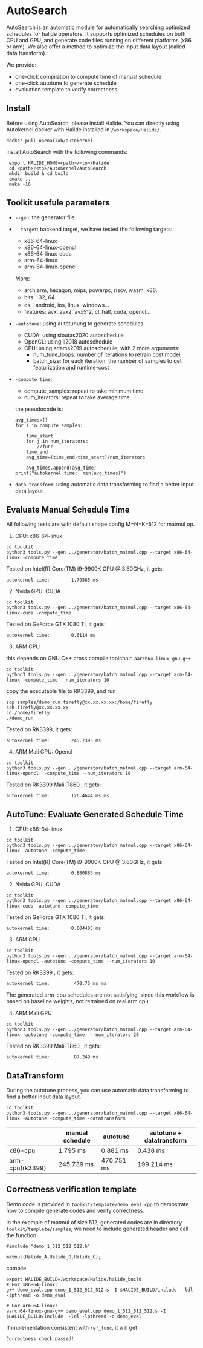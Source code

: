 # AutoSearch

AutoSearch is an automatic module for automatically searching optimized schedules for halide operators. It supports optimized schedules on both CPU and GPU, and generate code files running on different platforms (x86 or arm). We also offer a method to optimize the input data layout (called data transform).

We provide:
- one-click compilation to compute time of manual schedule
- one-click autotune to generate schedule
- evaluation template to verify correctness

## Install

Before using AutoSearch, please install Halide. You can directly using Autokernel docker with Halide installed in `/workspace/Halide/`.
 ```shell
 docker pull openailab/autokernel
 ```
install AutoSearch with the following commands:

```shell
 export HALIDE_HOME=<path>/<to>/Halide
 cd <path>/<to>/AutoKernel/AutoSearch
 mkdir build & cd build
 cmake ..
 make -16
```
## Toolkit usefule parameters
- `--gen`: the generator file
- `--target`: backend target, we have tested the following targets:
    - x86-64-linux
    - x86-64-linux-opencl
    - x86-64-linux-cuda
    - arm-64-linux
    - arm-64-linux-opencl

    More:
    - arch:arm, hexagon, mips, powerpc, riscv, wasm, x86.
    - bits：32, 64
    - os：android, ios, linux, windows...
    - features: avx, avx2, avx512, cl_half, cuda, opencl...
- `-autotune`: using autotunung to generate schedules
    - CUDA: using sioutas2020 autoschedule
    - OpenCL: using li2018 autoschedule
    - CPU: using adams2019 autoschedule, with 2 more arguments:
        - num_tune_loops: number of iterations to retrain cost model
        - batch_size: for each iteration, the number of samples to get featurization and runtime-cost

- `-compute_time`:
    - compute_samples: repeat to take minimum time
    - num_iterators: repeat to take average time

    the pseudocode is:
    ```
    avg_times=[]
    for i in compute_samples:

        time_start
        for j in num_iterators:
            //func
        time_end
        avg_time=(time_end-time_start)/num_iterators

        avg_times.append(avg_time)
    print("autokernel time:  min(avg_times)")
    ```
- `data transform`: using automatic data transforming to find a better input data layout 

## Evaluate Manual Schedule Time
All following tests are with default shape config M=N=K=512 for matmul op.
1. CPU: x86-64-linux 
```shell
cd toolkit
python3 tools.py --gen ../generator/batch_matmul.cpp --target x86-64-linux -compute_time
```
Tested on Intel(R) Core(TM) i9-9900K CPU @ 3.60GHz, it gets:
```
autokernel time:        1.79585 ms
```
2. Nvida GPU: CUDA
```shell
cd toolkit
python3 tools.py --gen ../generator/batch_matmul.cpp --target x86-64-linux-cuda -compute_time
```
Tested on GeForce GTX 1080 Ti, it gets:
```
autokernel time:        0.6114 ms
```
3. ARM CPU

this depends on GNU C++ cross compile toolchain `aarch64-linux-gnu-g++`
```shell
cd toolkit
python3 tools.py --gen ../generator/batch_matmul.cpp --target arm-64-linux -compute_time --num_iterators 10
```
copy the executable file to RK3399, and run
```
scp samples/demo_run firefly@xx.xx.xx.xx:/home/firefly
ssh firefly@xx.xx.xx.xx
cd /home/firefly
./demo_run
```
Tested on RK3399, it gets:
```
autokernel time:        245.7393 ms
```
4. ARM Mali GPU: Opencl
```shell
cd toolkit
python3 tools.py --gen ../generator/batch_matmul.cpp --target arm-64-linux-opencl  -compute_time --num_iterators 10
```
Tested on RK3399 Mali-T860 , it gets:
```
autokernel time:        126.4644 ms ms
```

## AutoTune: Evaluate Generated Schedule Time
1. CPU: x86-64-linux 
```shell
cd toolkit
python3 tools.py --gen ../generator/batch_matmul.cpp --target x86-64-linux -autotune -compute_time
```
Tested on Intel(R) Core(TM) i9-9900K CPU @ 3.60GHz, it gets:
```
autokernel time:        0.880885 ms
```
2. Nvida GPU: CUDA
```shell
cd toolkit
python3 tools.py --gen ../generator/batch_matmul.cpp --target x86-64-linux-cuda -autotune -compute_time
```
Tested on GeForce GTX 1080 Ti, it gets:
```
autokernel time:        0.604405 ms
```
3. ARM CPU
```shell
cd toolkit
python3 tools.py --gen ../generator/batch_matmul.cpp --target arm-64-linux-opencl -autotune -compute_time --num_iterators 10
```
Tested on RK3399 , it gets:
```
autokernel time:         470.75 ms ms
```
The generated arm-cpu schedules are not satisfying, since this workflow is based on baseline.weights, not retrained on real arm cpu.

4. ARM Mali GPU
```shell
cd toolkit
python3 tools.py --gen ../generator/batch_matmul.cpp --target arm-64-linux -autotune -compute_time  --num_iterators 20
```
Tested on RK3399 Mali-T860 , it gets:
```
autokernel time:         87.249 ms
```
## DataTransform
During the autotune process, you can use automatic data transforming to find a better input data layout.

```shell
cd toolkit
python3 tools.py --gen ../generator/batch_matmul.cpp --target x86-64-linux -autotune -compute_time -datatransform
```

|     | manual schedule | autotune | autotune + datatransform | 
|-----|-----------------|----------|--------------------    |
| x86-cpu | 1.795 ms      |0.881 ms  |  0.438 ms  | |
| arm-cpu(rk3399) | 245.739 ms    | 470.751 ms   | 199.214 ms | |

## Correctness verification template
Demo code is provided in `toolkit/template/demo_eval.cpp` to demostrate how to compile generate codes and verify correctness.

In the example of matmul of size 512, generated codes are in directory `toolkit/template/samples`, we need to include generated header and call the function
```
#include "demo_1_512_512_512.h"

matmul(Halide_A,Halide_B,Halide_C);
```
compile
```shell
export HALIDE_BUILD=/workspace/Halide/halide_build
# For x86-64-linux:
g++ demo_eval.cpp demo_1_512_512_512.s -I $HALIDE_BUILD/include  -ldl -lpthread -o demo_eval

# For arm-64-linux:
aarch64-linux-gnu-g++ demo_eval.cpp demo_1_512_512_512.s -I $HALIDE_BUILD/include  -ldl -lpthread -o demo_eval
```
If implementation consistent with `ref_func`, it will get

```
Correctness check passed!
```


